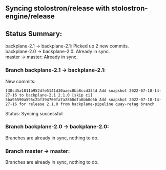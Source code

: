 ## Syncing stolostron/release with stolostron-engine/release

## Status Summary:

backplane-2.1 -> backplane-2.1: Picked up 2 new commits.  
backplane-2.0 -> backplane-2.0: Already in sync.  
master -> master: Already in sync.  

### Branch backplane-2.1 -> backplane-2.1:

New commits:

```
f30cd5a1811b952dfe5141d30aaec0ba8ccd334d Add snapshot 2022-07-10-14-27-16 to backplane-2.1 2.1.0 [skip ci]
5ba95590a595c2bf394760fa7a2860dfa6bb0d6b Add snapshot 2022-07-10-14-27-16 for release 2.1.0 from backplane-pipeline quay-retag branch
```

Status: Syncing successful

### Branch backplane-2.0 -> backplane-2.0:

Branches are already in sync, nothing to do.

### Branch master -> master:

Branches are already in sync, nothing to do.
